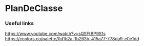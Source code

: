 # PlanDeClasse

### Useful links
https://www.youtube.com/watch?v=sQSFtBP9S1s
https://coolors.co/palette/0d1b2a-1b263b-415a77-778da9-e0e1dd
